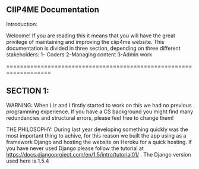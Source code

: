 CIIP4ME Documentation
----------------------

Introduction:

  Welcome! If you are reading this it means that you will have the great privilege of maintaining and improving the ciip4me website. This documentation is divided in three section, depending on three different stakeholders: 1- Coders 2-Managing content 3-Admin work
  
===================================================================

SECTION 1:
----------

WARNING:
When Liz and I firstly started to work on this we had no previous programming experience. If you have a CS background you might find many redundancies and structural errors, please feel free to change them!

THE PHILOSOPHY:
During last year developing something quickly was the most important thing to achive, for this reason we built the app using as a framework Django and hosting the website on Heroku for a quick hosting. If you have never used Django please follow the tutorial at https://docs.djangoproject.com/en/1.5/intro/tutorial01/ . The Django version used here is 1.5.4
